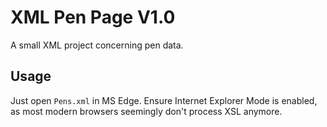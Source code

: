 # XML Pen Page V1.0

A small XML project concerning pen data.

## Usage

Just open `Pens.xml` in MS Edge. Ensure Internet Explorer Mode is enabled, as most
modern browsers seemingly don't process XSL anymore.
